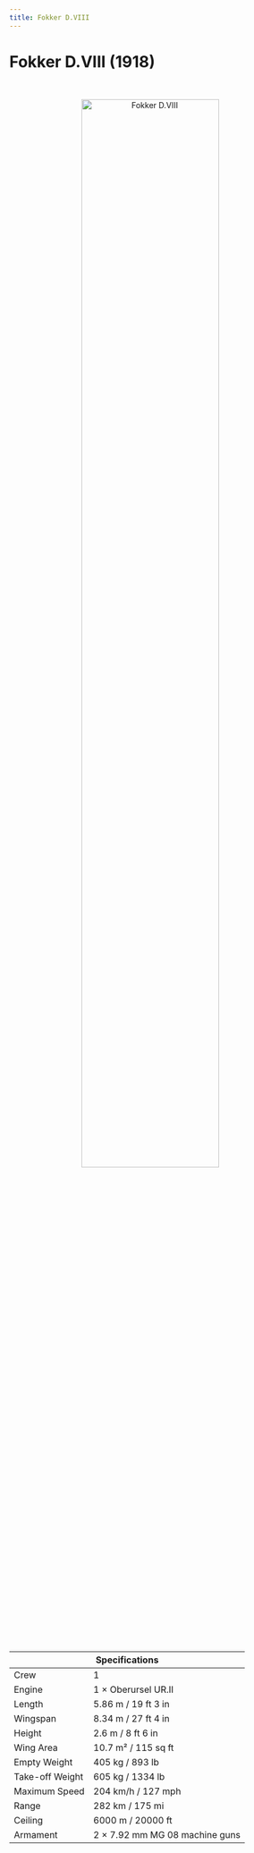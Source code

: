 ```yaml
---
title: Fokker D.VIII
---
```


<h1 class="center-header">Fokker D.VIII (1918)</h1>

<br>

<p align="center">
  <img src="../images/fokker_dviii.jpg" alt="Fokker D.VIII" width="70%">
</p>

<br>

<table class="table_component">
  <thead>
    <tr>
      <th colspan="2" class="header">Specifications</th>
    </tr>
  </thead>
  <tbody>
    <tr>
      <td>Crew</td>
      <td>1</td>
    </tr>
    <tr>
      <td>Engine</td>
      <td>1 × Oberursel UR.II</td>
    </tr>
    <tr>
      <td>Length</td>
      <td>5.86 m / 19 ft 3 in</td>
    </tr>
    <tr>
      <td>Wingspan</td>
      <td>8.34 m / 27 ft 4 in</td>
    </tr>
    <tr>
      <td>Height</td>
      <td>2.6 m / 8 ft 6 in</td>
    </tr>
    <tr>
      <td>Wing Area</td>
      <td>10.7 m² / 115 sq ft</td>
    </tr>
    <tr>
      <td>Empty Weight</td>
      <td>405 kg / 893 lb</td>
    </tr>
    <tr>
      <td>Take-off Weight</td>
      <td>605 kg / 1334 lb</td>
    </tr>
    <tr>
      <td>Maximum Speed</td>
      <td>204 km/h / 127 mph</td>
    </tr>
    <tr>
      <td>Range</td>
      <td>282 km / 175 mi</td>
    </tr>
    <tr>
      <td>Ceiling</td>
      <td>6000 m / 20000 ft</td>
    </tr>
    <tr>
      <td>Armament</td>
      <td>2 × 7.92 mm MG 08 machine guns</td>
    </tr>
  </tbody>
</table>

<br>